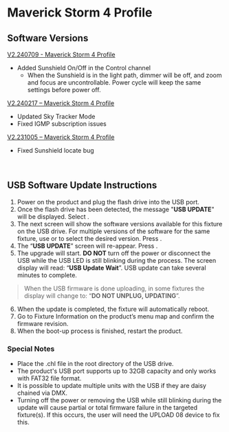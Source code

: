 # Maverick Storm 4 Profile

## Software Versions

[V2.240709 - Maverick Storm 4 Profile](https://github.com/Chauvet-Pro/MAVERICKSTORM4PROFILE/blob/7cd15a668b87e582e9020f2c3ff591d070c6e8be/firmware/V2.240709.zip)
- Added Sunshield On/Off in the Control channel
     * When the Sunshield is in the light path, dimmer will be off, and zoom and focus are uncontrollable. Power cycle will keep the same settings before power off.

[V2.240217 – Maverick Storm 4 Profile](https://github.com/Chauvet-Pro/MAVERICKSTORM4PROFILE/blob/433e131667b0a525a6a6005bc9e8c485840a63d0/firmware/V2.240217.zip)
-	Updated Sky Tracker Mode
-	Fixed IGMP subscription issues
  
[V2.231005 – Maverick Storm 4 Profile](https://github.com/Chauvet-Pro/MAVERICKSTORM4PROFILE/blob/433e131667b0a525a6a6005bc9e8c485840a63d0/firmware/V2.231005.zip)
-	Fixed Sunshield locate bug

&nbsp;

## USB Software Update Instructions
1.  Power on the product and plug the flash drive into the USB port.
2.	Once the flash drive has been detected, the message "**USB UPDATE**" will be displayed. Select **<YES>**.  
3.	The next screen will show the software versions available for this fixture on the USB drive.  For multiple versions of the software for the same fixture, use **<UP>** or **<DOWN>** to select the desired version.  Press **<ENTER>**.
4.	The “**USB UPDATE**” screen will re-appear.  Press **<YES>**.
5.	The upgrade will start. **DO NOT** turn off the power or disconnect the USB while the USB LED is still blinking during the process. The screen display will read: “**USB Update Wait**”. USB update can take several minutes to complete.
   >When the USB firmware is done uploading, in some fixtures the display will change to: “**DO NOT UNPLUG, UPDATING**”.
6.	When the update is completed, the fixture will automatically reboot.
7.	Go to Fixture Information on the product’s menu map and confirm the firmware revision.
8.	When the boot-up process is finished, restart the product.

### Special Notes
* Place the .chl file in the root directory of the USB drive.
* The product's USB port supports up to 32GB capacity and only works with FAT32 file format.
* It is possible to update multiple units with the USB if they are daisy chained via DMX.
* Turning off the power or removing the USB while still blinking during the update will cause partial or total firmware failure in the targeted fixture(s). If this occurs, the user will need the UPLOAD 08 device to fix this.
